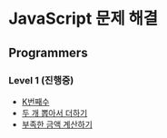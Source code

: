 # JavaScript 문제 해결

## Programmers

### Level 1 (진행중)

- [K번째수](https://programmers.co.kr/learn/courses/30/lessons/42748)
- [두 개 뽑아서 더하기](https://programmers.co.kr/learn/courses/30/lessons/68644)
- [부족한 금액 계산하기](https://programmers.co.kr/learn/courses/30/lessons/82612)
